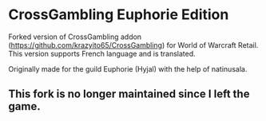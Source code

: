 # CrossGambling Euphorie Edition

Forked version of CrossGambling addon (https://github.com/krazyito65/CrossGambling) for World of Warcraft Retail.
This version supports French language and is translated.

Originally made for the guild Euphorie (Hyjal) with the help of natinusala.

## This fork is no longer maintained since I left the game.